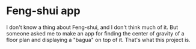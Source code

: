 # Feng-shui app
I don't know a thing about Feng-shui, and I don't think much of it. But someone asked me to make an app for finding the center of gravity of a floor plan and displaying a "bagua" on top of it. That's what this project is.